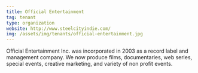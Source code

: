 ```yaml
---
title: Official Entertainment
tag: tenant
type: organization
website: http://www.steelcityindie.com/
img: /assets/img/tenants/official-entertainment.jpg
---
```

Official Entertainment Inc. was incorporated in 2003 as a record label and management company. We now produce films, documentaries, web series, special events, creative marketing, and variety of non profit events.
